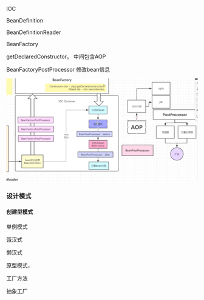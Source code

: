 IOC     

BeanDefinition

BeanDefinitionReader

BeanFactory

getDeclaredConstructor。       中间包含AOP

BeanFactoryPostProcessor   修改bean信息

![images-1](../../img/image-20240201150651585.png)

### 设计模式

#### 创建型模式

单例模式

饿汉式

懒汉式

原型模式，

工厂方法

抽象工厂